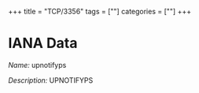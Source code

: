+++
title = "TCP/3356"
tags = [""]
categories = [""]
+++

# IANA Data

_Name:_ upnotifyps

_Description:_ UPNOTIFYPS

